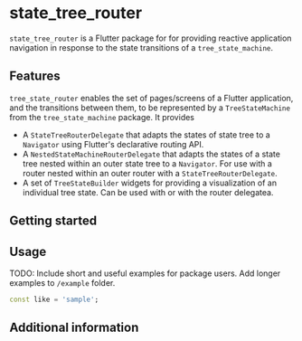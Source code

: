 # state_tree_router
`state_tree_router` is a Flutter package for for providing reactive application navigation in response to the state
transitions of a `tree_state_machine`.

## Features
`tree_state_router` enables the set of pages/screens of a Flutter application, and the transitions between them, to be
represented by a `TreeStateMachine` from the `tree_state_machine` package. It provides 

* A `StateTreeRouterDelegate` that adapts the states of state tree to a `Navigator` using Flutter's declarative 
routing API. 
* A `NestedStateMachineRouterDelegate` that adapts the states of a state tree nested within an outer state tree to a 
`Navigator`. For use with a router nested within an outer router with a `StateTreeRouterDelegate`.
* A set of `TreeStateBuilder` widgets for providing a visualization of an individual tree state.  Can be used with or
with the router delegatea. 

## Getting started


## Usage




TODO: Include short and useful examples for package users. Add longer examples
to `/example` folder. 

```dart
const like = 'sample';
```

## Additional information


